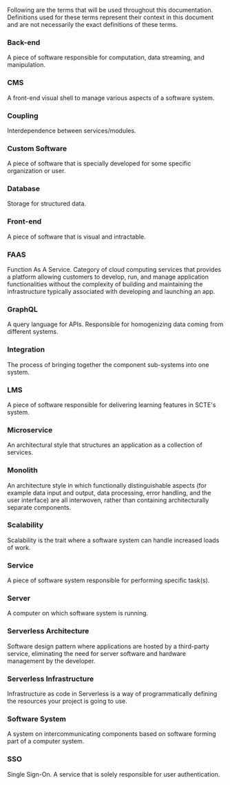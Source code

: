 Following are the terms that will be used throughout this documentation. Definitions used for these terms represent their context in this document and are not necessarily the exact definitions of these terms.

### Back-end
A piece of software responsible for computation, data streaming, and manipulation.

### CMS
A front-end visual shell to manage various aspects of a software system.

### Coupling
Interdependence between services/modules.

### Custom Software
A piece of software that is specially developed for some specific organization or user.

### Database
Storage for structured data.

### Front-end
A piece of software that is visual and intractable.

### FAAS
Function As A Service. Category of cloud computing services that provides a platform allowing customers to develop, run, and manage application functionalities without the complexity of building and maintaining the infrastructure typically associated with developing and launching an app.

### GraphQL
A query language for APIs. Responsible for homogenizing data coming from different systems.

### Integration
The process of bringing together the component sub-systems into one system.

### LMS
A piece of software responsible for delivering learning features in SCTE's system.

### Microservice
An architectural style that structures an application as a collection of services.

### Monolith
An architecture style in which functionally distinguishable aspects (for example data input and output, data processing, error handling, and the user interface) are all interwoven, rather than containing architecturally separate components.

### Scalability
Scalability is the trait where a software system can handle increased loads of work.

### Service
A piece of software system responsible for performing specific task(s).

### Server
A computer on which software system is running.

### Serverless Architecture
Software design pattern where applications are hosted by a third-party service, eliminating the need for server software and hardware management by the developer.

### Serverless Infrastructure
Infrastructure as code in Serverless is a way of programmatically defining the resources your project is going to use.

### Software System
A system on intercommunicating components based on software forming part of a computer system.

### SSO
Single Sign-On. A service that is solely responsible for user authentication.

